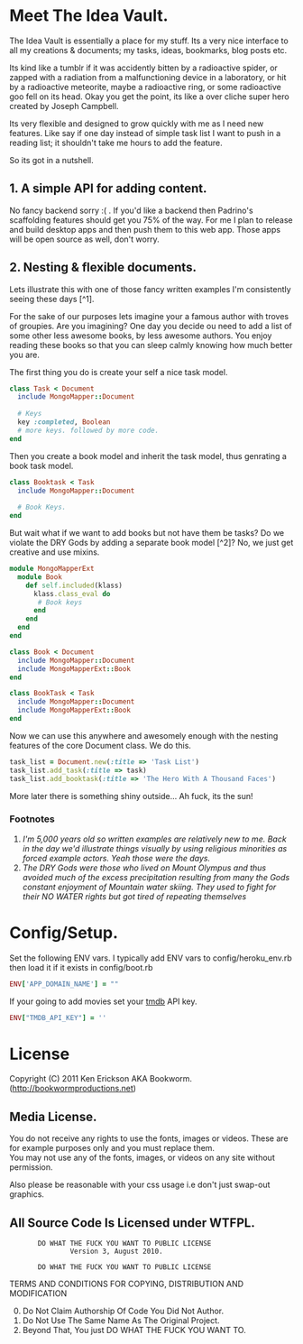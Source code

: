 # Meet The Idea Vault.

The Idea Vault is essentially a place for my stuff. Its a very nice interface to all my creations & documents; my tasks, ideas, bookmarks, blog posts etc.  

Its kind like a tumblr if it was accidently bitten by a radioactive spider, or zapped with a radiation from a malfunctioning device in a laboratory, or hit by a radioactive meteorite, maybe a radioactive ring, or some radioactive goo fell on its head. Okay you get the point, its like a over cliche super hero created by Joseph Campbell.  

Its very flexible and designed to grow quickly with me as I need new features. Like say if one day instead of simple task list I want to push in a reading list; it shouldn't take me hours to add the feature.

So its got in a nutshell.

## 1. A simple API for adding content.      

No fancy backend sorry :( . If you'd like a backend then Padrino's scaffolding features should get you 75% of the way.
For me I plan to release and build desktop apps and then push them to this web app. 
Those apps will be open source as well, don't worry.                    

## 2. Nesting & flexible documents.       

Lets illustrate this with one of those fancy written examples I'm consistently seeing these days [^1].             

For the sake of our purposes lets imagine your a famous author with troves of groupies. Are you imagining?
One day you decide ou need to add a list of some other less awesome books, by less awesome authors. You enjoy
reading these books so that you can sleep calmly knowing how much better you are.   

The first thing you do is create your self a nice task model. 

```ruby
class Task < Document    
  include MongoMapper::Document    
  
  # Keys
  key :completed, Boolean
  # more keys. followed by more code.
end   
```     

Then you create a book model and inherit the task model, thus genrating a book task model.

```ruby
class Booktask < Task
  include MongoMapper::Document  
  
  # Book Keys.  
end   
```  

But wait what if we want to add books but not have them be tasks? Do we violate the DRY Gods by adding a separate book model [^2]? No, we just get creative and use mixins.    

```ruby
module MongoMapperExt
  module Book 
    def self.included(klass)
      klass.class_eval do       
       # Book keys
      end
    end 
  end
end         
```
   
```ruby
class Book < Document      
  include MongoMapper::Document
  include MongoMapperExt::Book 
end     

class BookTask < Task  
  include MongoMapper::Document
  include MongoMapperExt::Book 
end
```                                                    

Now we can use this anywhere and awesomely enough with the nesting features of the core Document class. We do this.      

```ruby
task_list = Document.new(:title => 'Task List')
task_list.add_task(:title => task)
task_list.add_booktask(:title => 'The Hero With A Thousand Faces')
```        

More later there is something shiny outside... Ah fuck, its the sun!

### Footnotes
1. *I'm 5,000 years old so written examples are relatively new to me. Back in the day we'd illustrate things visually by
  using religious minorities as forced example actors. Yeah those were the days.*           
2. *The DRY Gods were those who lived on Mount Olympus and thus avoided much of the excess precipitation resulting from many
  the Gods constant enjoyment of Mountain water skiing. They used to fight for their NO WATER rights but got tired of 
  repeating themselves*    
  
# Config/Setup.

Set the following ENV vars. I typically add ENV vars to config/heroku_env.rb then load it if it exists in config/boot.rb   

```ruby
ENV['APP_DOMAIN_NAME'] = ""  
```   
 
If your going to add movies set your [tmdb](http://themoviedb.org) API key.    
 
```ruby
ENV["TMDB_API_KEY"] = ''     
``` 

# License

Copyright (C) 2011 Ken Erickson AKA Bookworm. (http://bookwormproductions.net)

## Media License.    
 
You do not receive any rights to use the fonts, images or videos. 
These are for example purposes only and you must replace them.    
You may not use any of the fonts, images, or videos on any site without permission. 

Also please be reasonable with your css usage i.e don't just swap-out graphics.

## All Source Code Is Licensed under WTFPL.

           DO WHAT THE FUCK YOU WANT TO PUBLIC LICENSE
                   Version 3, August 2010. 
 
           DO WHAT THE FUCK YOU WANT TO PUBLIC LICENSE
  TERMS AND CONDITIONS FOR COPYING, DISTRIBUTION AND MODIFICATION
 
  0. Do Not Claim Authorship Of Code You Did Not Author.
  1. Do Not Use The Same Name As The Original Project.
  2. Beyond That, You just DO WHAT THE FUCK YOU WANT TO.